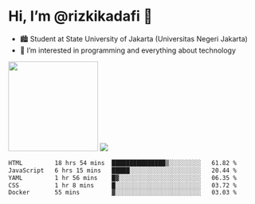 # Hi, I’m @rizkikadafi 👋
- 🏙 Student at State University of Jakarta (Universitas Negeri Jakarta)
- 👀 I’m interested in programming and everything about technology
<img height="180em" src="https://github-readme-stats.vercel.app/api?username=rizkikadafi&show_icons=true&hide_border=true&&count_private=true&include_all_commits=true" />
<img src="https://github-readme-stats.vercel.app/api/top-langs/?username=rizkikadafi&show_icons=true&hide_border=true&&count_private=true&include_all_commits=true" />

<!--START_SECTION:waka-->

```txt
HTML         18 hrs 54 mins  ███████████████▒░░░░░░░░░   61.82 %
JavaScript   6 hrs 15 mins   █████░░░░░░░░░░░░░░░░░░░░   20.44 %
YAML         1 hr 56 mins    █▓░░░░░░░░░░░░░░░░░░░░░░░   06.35 %
CSS          1 hr 8 mins     █░░░░░░░░░░░░░░░░░░░░░░░░   03.72 %
Docker       55 mins         ▓░░░░░░░░░░░░░░░░░░░░░░░░   03.03 %
```

<!--END_SECTION:waka-->

<!---
rizkikadafi/rizkikadafi is a ✨ special ✨ repository because its `README.md` (this file) appears on your GitHub profile.
You can click the Preview link to take a look at your changes.
--->
